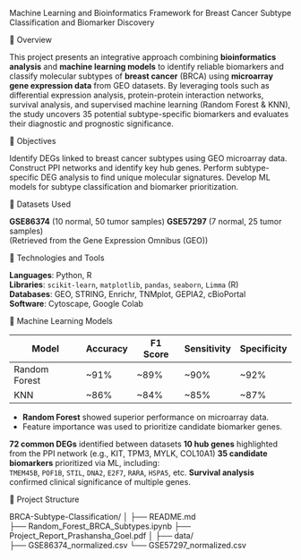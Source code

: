 Machine Learning and Bioinformatics Framework for Breast Cancer Subtype Classification and Biomarker Discovery

📌 Overview

This project presents an integrative approach combining **bioinformatics analysis** and **machine learning models** to identify reliable biomarkers and classify molecular subtypes of **breast cancer** (BRCA) using **microarray gene expression data** from GEO datasets.
By leveraging tools such as differential expression analysis, protein-protein interaction networks, survival analysis, and supervised machine learning (Random Forest & KNN), the study uncovers 35 potential subtype-specific biomarkers and evaluates their diagnostic and prognostic significance.

🔬 Objectives

Identify DEGs linked to breast cancer subtypes using GEO microarray data.
Construct PPI networks and identify key hub genes.
Perform subtype-specific DEG analysis to find unique molecular signatures.
Develop ML models for subtype classification and biomarker prioritization.

🧪 Datasets Used

**GSE86374** (10 normal, 50 tumor samples)
**GSE57297** (7 normal, 25 tumor samples)  
 (Retrieved from the Gene Expression Omnibus (GEO))

🧰 Technologies and Tools

 **Languages**: Python, R  
 **Libraries**: `scikit-learn`, `matplotlib`, `pandas`, `seaborn`, `Limma` (R)  
 **Databases**: GEO, STRING, Enrichr, TNMplot, GEPIA2, cBioPortal  
 **Software**: Cytoscape, Google Colab

🧠 Machine Learning Models

| Model         | Accuracy | F1 Score | Sensitivity | Specificity |
|---------------|----------|----------|-------------|-------------|
| Random Forest | ~91%     | ~89%     | ~90%        | ~92%        |
| KNN           | ~86%     | ~84%     | ~85%        | ~87%        |

- **Random Forest** showed superior performance on microarray data.
- Feature importance was used to prioritize candidate biomarker genes.

 **72 common DEGs** identified between datasets
 **10 hub genes** highlighted from the PPI network (e.g., KIT, TPM3, MYLK, COL10A1)
 **35 candidate biomarkers** prioritized via ML, including:  
  `TMEM45B`, `POF1B`, `STIL`, `DNA2`, `E2F7`, `RARA`, `HSPA5`, etc.
 **Survival analysis** confirmed clinical significance of multiple genes.

 📂 Project Structure

 BRCA-Subtype-Classification/
│
├── README.md                          
├── Random_Forest_BRCA_Subtypes.ipynb 
├── Project_Report_Prashansha_Goel.pdf
│
├── data/                              
    ├── GSE86374_normalized.csv
    └── GSE57297_normalized.csv
